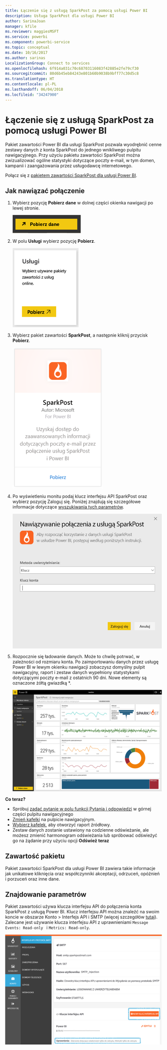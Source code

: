 ```yaml
---
title: Łączenie się z usługą SparkPost za pomocą usługi Power BI
description: Usługa SparkPost dla usługi Power BI
author: SarinaJoan
manager: kfile
ms.reviewer: maggiesMSFT
ms.service: powerbi
ms.component: powerbi-service
ms.topic: conceptual
ms.date: 10/16/2017
ms.author: sarinas
LocalizationGroup: Connect to services
ms.openlocfilehash: 6f914a031c70c68703116083f42885e2fe79cf30
ms.sourcegitcommit: 80d6b45eb84243e801b60b9038b9bff77c30d5c8
ms.translationtype: HT
ms.contentlocale: pl-PL
ms.lasthandoff: 06/04/2018
ms.locfileid: "34247900"
---
```

# <a name="connect-to-sparkpost-with-power-bi"></a>Łączenie się z usługą SparkPost za pomocą usługi Power BI
Pakiet zawartości Power BI dla usługi SparkPost pozwala wyodrębnić cenne zestawy danych z konta SparkPost do jednego wnikliwego pulpitu nawigacyjnego. Przy użyciu pakietu zawartości SparkPost można zwizualizować ogólne statystyki dotyczące poczty e-mail, w tym domen, kampanii i zaangażowania przez usługodawcę internetowego.

Połącz się z [pakietem zawartości SparkPost dla usługi Power BI](https://app.powerbi.com/getdata/services/spark-post).

## <a name="how-to-connect"></a>Jak nawiązać połączenie
1. Wybierz pozycję **Pobierz dane** w dolnej części okienka nawigacji po lewej stronie.
   
   ![](media/service-connect-to-sparkpost/getdata.png)
2. W polu **Usługi** wybierz pozycję **Pobierz**.
   
   ![](media/service-connect-to-sparkpost/services.png)
3. Wybierz pakiet zawartości **SparkPost**, a następnie kliknij przycisk **Pobierz**. 
   
   ![](media/service-connect-to-sparkpost/sparkpost.png)
4. Po wyświetleniu monitu podaj klucz interfejsu API SparkPost oraz wybierz pozycję Zaloguj się. Poniżej znajdują się szczegółowe informacje dotyczące [wyszukiwania tych parametrów](#FindingParams).
   
   ![](media/service-connect-to-sparkpost/creds.png)
5. Rozpocznie się ładowanie danych. Może to chwilę potrwać, w zależności od rozmiaru konta. Po zaimportowaniu danych przez usługę Power BI w lewym okienku nawigacji zobaczysz domyślny pulpit nawigacyjny, raport i zestaw danych wypełniony statystykami dotyczącymi poczty e-mail z ostatnich 90 dni. Nowe elementy są oznaczone żółtą gwiazdką \*.
   
   ![](media/service-connect-to-sparkpost/dashboard.png)

**Co teraz?**

* Spróbuj [zadać pytanie w polu funkcji Pytania i odpowiedzi](power-bi-q-and-a.md) w górnej części pulpitu nawigacyjnego
* [Zmień kafelki](service-dashboard-edit-tile.md) na pulpicie nawigacyjnym.
* [Wybierz kafelek](service-dashboard-tiles.md), aby otworzyć raport źródłowy.
* Zestaw danych zostanie ustawiony na codzienne odświeżanie, ale możesz zmienić harmonogram odświeżania lub spróbować odświeżyć go na żądanie przy użyciu opcji **Odśwież teraz**

## <a name="whats-included"></a>Zawartość pakietu
Pakiet zawartości SparkPost dla usługi Power BI zawiera takie informacje jak unikatowe kliknięcia oraz współczynniki akceptacji, odrzuceń, opóźnień i porzuceń oraz inne dane.

<a name="FindingParams"></a>

## <a name="finding-parameters"></a>Znajdowanie parametrów
Pakiet zawartości używa klucza interfejsu API do połączenia konta SparkPost z usługą Power BI. Klucz interfejsu API można znaleźć na swoim koncie w obszarze Konto \> Interfejs API i SMTP (więcej szczegółów [tutaj](https://support.sparkpost.com/customer/portal/articles/1933377-create-api-keys)). Zalecane jest używanie klucza interfejsu API z uprawnieniami `Message Events: Read-only ` i `Metrics: Read-only`.

![](media/service-connect-to-sparkpost/sparkpost1.png)

